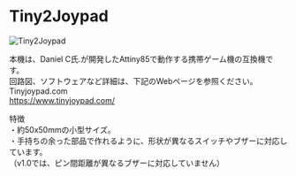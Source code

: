 # Tiny2Joypad
![Tiny2Joypad](https://user-images.githubusercontent.com/62051355/127754761-dd8d4e07-420a-448c-9376-6983ec80674a.png)

本機は、Daniel C氏.が開発したAttiny85で動作する携帯ゲーム機の互換機です。<BR>
回路図、ソフトウェアなど詳細は、下記のWebページを参照ください。<BR>
	Tinyjoypad.com<BR>
https://www.tinyjoypad.com/

特徴<BR>
・約50x50mmの小型サイズ。<BR>
・手持ちの余った部品で作れるように、形状が異なるスイッチやブザーに対応しています。<BR>
 （v1.0では、ピン間距離が異なるブザーに対応していません）<BR>
